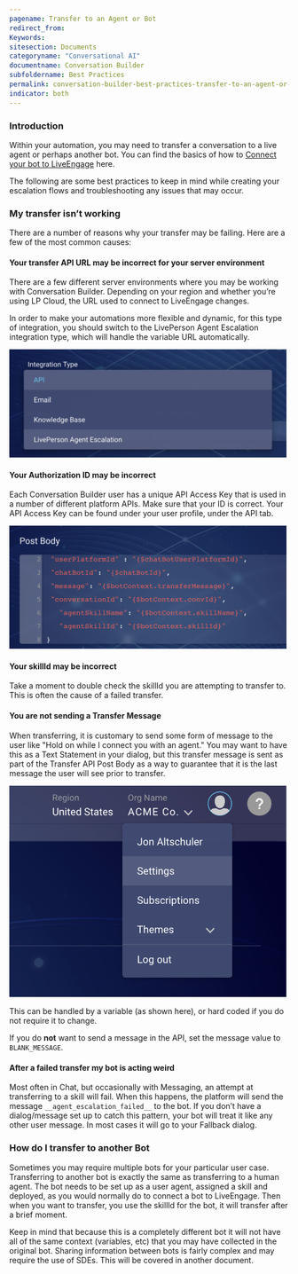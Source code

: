 ```yaml
---
pagename: Transfer to an Agent or Bot
redirect_from:
Keywords:
sitesection: Documents
categoryname: "Conversational AI"
documentname: Conversation Builder
subfoldername: Best Practices
permalink: conversation-builder-best-practices-transfer-to-an-agent-or-bot.html
indicator: both
---
```


### Introduction

Within your automation, you may need to transfer a conversation to a live agent or perhaps another bot. You can find the basics of how to [Connect your bot to LiveEngage](conversation-builder-getting-started-4-connect-to-liveengage.html) here.

The following are some best practices to keep in mind while creating your escalation flows and troubleshooting any issues that may occur.

### My transfer isn’t working

There are a number of reasons why your transfer may be failing. Here are a few of the most common causes:

#### Your transfer API URL may be incorrect for your server environment

There are a few different server environments where you may be working with Conversation Builder. Depending on your region and whether you’re using LP Cloud, the URL used to connect to LiveEngage changes.

In order to make your automations more flexible and dynamic, for this type of integration, you should switch to the LivePerson Agent Escalation integration type, which will handle the variable URL automatically.

<img class="fancyimage" style="width:500px" src="img/ConvoBuilder/bestPractices/LivePersonAgentEscalationType.png">



#### Your Authorization ID may be incorrect

Each Conversation Builder user has a unique API Access Key that is used in a number of different platform APIs. Make sure that your ID is correct. Your API Access Key can be found under your user profile, under the API tab.

<img class="fancyimage" style="width:500px" src="img/ConvoBuilder/bestPractices/1.png">

#### Your skillId may be incorrect

Take a moment to double check the skillId you are attempting to transfer to. This is often the cause of a failed transfer.

#### You are not sending a Transfer Message

When transferring, it is customary to send some form of message to the user like "Hold on while I connect you with an agent." You may want to have this as a Text Statement in your dialog, but this transfer message is sent as part of the Transfer API Post Body as a way to guarantee that it is the last message the user will see prior to transfer.

<img class="fancyimage" style="width:500px" src="img/ConvoBuilder/bestPractices/0.png">

This can be handled by a variable (as shown here), or hard coded if you do not require it to change.

If you do **not** want to send a message in the API, set the message value to `BLANK_MESSAGE`.

#### After a failed transfer my bot is acting weird

Most often in Chat, but occasionally with Messaging, an attempt at transferring to a skill will fail. When this happens, the platform will send the message `__agent_escalation_failed__` to the bot. If you don’t have a dialog/message set up to catch this pattern, your bot will treat it like any other user message. In most cases it will go to your Fallback dialog.

### How do I transfer to another Bot

Sometimes you may require multiple bots for your particular user case. Transferring to another bot is exactly the same as transferring to a human agent. The bot needs to be set up as a user agent, assigned a skill and deployed, as you would normally do to connect a bot to LiveEngage. Then when you want to transfer, you use the skillId for the bot, it will transfer after a brief moment.

Keep in mind that because this is a completely different bot it will not have all of the same context (variables, etc) that you may have collected in the original bot. Sharing information between bots is fairly complex and may require the use of SDEs. This will be covered in another document.
